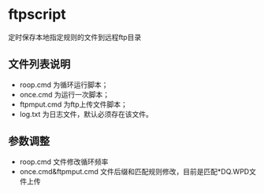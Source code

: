 # ftpscript
定时保存本地指定规则的文件到远程ftp目录

## 文件列表说明
* roop.cmd 为循环运行脚本；
* once.cmd 为运行一次脚本；
* ftpmput.cmd 为ftp上传文件脚本；
* log.txt 为日志文件，默认必须存在该文件。

## 参数调整
* roop.cmd 文件修改循环频率
* once.cmd&ftpmput.cmd 文件后缀和匹配规则修改，目前是匹配*DQ.WPD文件上传
